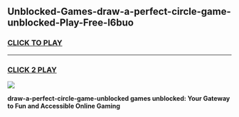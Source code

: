 
## Unblocked-Games-draw-a-perfect-circle-game-unblocked-Play-Free-l6buo
<h3>
<a href="https://premium76.site?title=draw-a-perfect-circle-game-unblocked&ref=18A1">CLICK TO PLAY</a></h3>
<hr>

<h3>
<a href="https://premium76.site?title=draw-a-perfect-circle-game-unblocked&ref=18A1">CLICK 2 PLAY</a>
  
</h3>

<a href="https://premium76.site?title=draw-a-perfect-circle-game-unblocked&ref=18A1"><img src="https://clearcache.store/games.png"></a>


**draw-a-perfect-circle-game-unblocked games unblocked: Your Gateway to Fun and Accessible Online Gaming**
